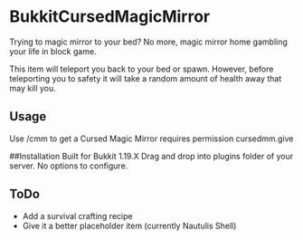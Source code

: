 # BukkitCursedMagicMirror
Trying to magic mirror to your bed? No more, magic mirror home gambling your life in block game.

This item will teleport you back to your bed or spawn. However, before teleporting you to safety it will take a random amount of health away that may kill you.

## Usage
Use /cmm to get a Cursed Magic Mirror
requires permission cursedmm.give

##Installation
Built for Bukkit 1.19.X
Drag and drop into plugins folder of your server. No options to configure.

## ToDo
- Add a survival crafting recipe
- Give it a better placeholder item (currently Nautulis Shell)
